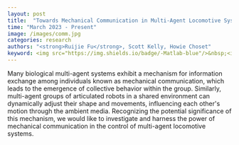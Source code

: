 ```yaml
---
layout: post
title:  "Towards Mechanical Communication in Multi-Agent Locomotive Systems"
time: "March 2023 - Present"
image: /images/comm.jpg
categories: research
authors: "<strong>Ruijie Fu</strong>, Scott Kelly, Howie Choset"
keyword: <img src="https://img.shields.io/badge/-Matlab-blue"/>&nbsp;<img src="https://img.shields.io/badge/-python-blue"/>&nbsp;<img src="https://img.shields.io/badge/-Mathematica-blue"/>&nbsp;<img src="https://img.shields.io/badge/-Lagrange d'Alembert-green"/>&nbsp;<img src="https://img.shields.io/badge/-snake robot-green"/>&nbsp
---
```

Many biological multi-agent systems exhibit a mechanism for information exchange among individuals known as mechanical communication, which leads to the emergence of collective behavior within the group. Similarly, multi-agent groups of articulated robots in a shared environment can dynamically adjust their shape and movements, influencing each other's motion through the ambient media. Recognizing the potential significance of this mechanism, we would like to investigate and harness the power of mechanical communication in the control of multi-agent locomotive systems.